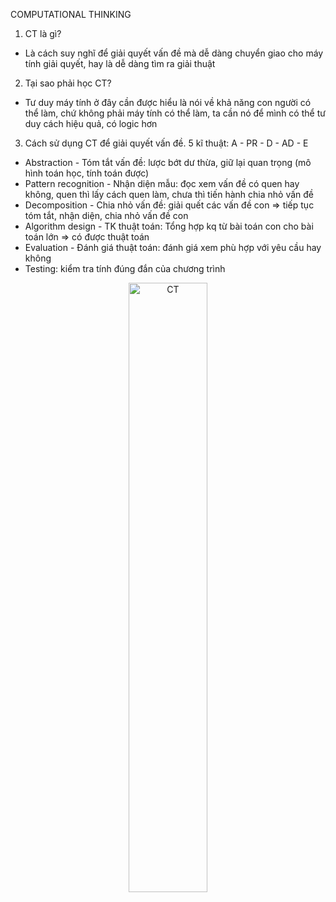 COMPUTATIONAL THINKING

1. CT là gì?
- Là cách suy nghĩ để giải quyết vấn đề mà dễ dàng chuyển giao cho máy tính giải quyết, hay là dễ dàng tìm ra giải thuật

2. Tại sao phải học CT?
- Tư duy máy tính ở đây cần được hiểu là nói về khả năng con người có thể làm, chứ không phải máy tính có thể làm, ta cần nó để mình có thể tư duy cách hiệu quả, có logic hơn

3. Cách sử dụng CT để giải quyết vấn đề.
5 kĩ thuật: A - PR - D - AD - E
- Abstraction - Tóm tắt vấn đề: lược bớt dư thừa, giữ lại quan trọng (mô hình toán học, tính toán được)
- Pattern recognition - Nhận diện mẫu: đọc xem vấn đề có quen hay không, quen thì lấy cách quen làm, chưa thì tiến hành chia nhỏ vấn đề
- Decomposition - Chia nhỏ vấn đề: giải quết các vấn đề con => tiếp tục tóm tắt, nhận diện, chia nhỏ vấn đề con
- Algorithm design - TK thuật toán: Tổng hợp kq từ bài toán con cho bài toán lớn => có được thuật toán
- Evaluation - Đánh giá thuật toán: đánh giá xem phù hợp với yêu cầu hay không
- Testing: kiểm tra tính đúng đắn của chương trình

<p align="center">
  <a style="border: none;">
    <img src="https://steamacademy.edu.vn/wp-content/uploads/2018/12/ComputationalThinkingProductLogo.png" alt="CT" style="width:50%;height:50%;">
  </a>
</p>
